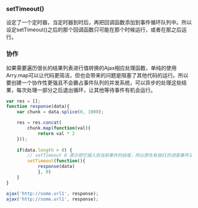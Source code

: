 
### setTimeout()
设定了一个定时器，当定时器到时后，再把回调函数添加到事件循环队列中。所以设定setTimeout()之后的那个回调函数只可能在那个时候运行，或者在那之后运行。

### 协作
如果需要遍历很长的结果列表进行值转换的Ajax相应处理函数，单纯的使用Arry.map可以让代码更简洁，但也会带来的问题是阻塞了其他代码的运行。所以要创建一个协作性更强且不会霸占事件队列的并发系统，可以异步的处理这些结果，每次处理一部分之后退出循环，让其他等待事件有机会运行。

```js
var res = [];
function response(data){
    var chunk = data.splice(0, 1000);

    res = res.concat(
        chunk.map(function(val){
            return val * 2
    }));
    
    if(data.length > 0) {
        // setTimeout 0 表示把它插入到当前事件的结尾，所以原先有些UI的进度事件又能再次执行
        setTimeout(function(){
            response(data)
            }, 0)
    }
}

ajax('http://some.url1', response);
ajax('http://some.url1', response);
```